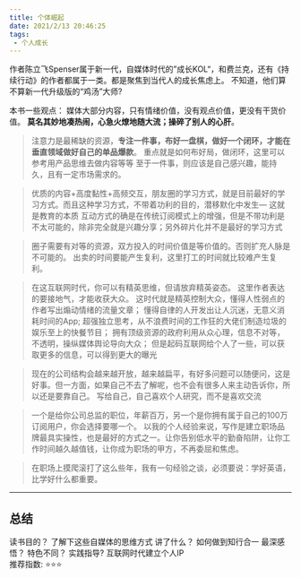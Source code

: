 ```yaml
---
title: 个体崛起
date: 2021/2/13 20:46:25
tags:
 - 个人成长
---
```

作者陈立飞Spenser属于新一代，自媒体时代的”成长KOL“，和费兰克，还有《持续行动》的作者都属于一类。都是聚焦到当代人的成长焦虑上。
不知道，他们算不算新一代升级版的“鸡汤”大师? 

本书一些观点：
媒体大部分内容，只有情绪价值，没有观点价值，更没有干货价值。
**莫名其妙地凑热闹，心急火燎地随大流；操碎了别人的心肝**。

<!-- more -->

> 注意力是最稀缺的资源，**专注一件事，布好一盘棋，做好一个闭环，才能在垂直领域做好自己的单品爆款**。
重点就是如何布好局，做闭环，这里可以参考用产品思维去做内容等等
至于一件事，则应该是自己感兴趣，能持久，且有一定市场需求的。

>优质的内容+高度黏性+高频交互，朋友圈的学习方式，就是目前最好的学习方式。而且这种学习方式，不带着功利的目的，潜移默化中发生— 这就是教育的本质
互动方式的确是在传统订阅模式上的增强，但是不带功利是不太可能的，除非完全就是兴趣分享；另外碎片化并不是最好的学习方式

> 圈子需要有对等的资源，双方投入的时间价值是等价值的。否则扩充人脉是不可能的。
> 出卖的时间要能产生复利，这里打工的时间就比较难产生复利。

> 在这互联网时代，你可以有精英思维，但请放弃精英姿态。
这里作者表达的要接地气，才能收获大众。
这时代就是精英控制大众，懂得人性弱点的作者写出煽动情绪的流量文章；
懂得自律的人开发出让人沉迷，无意义消耗时间的App;
超强独立思考，从不浪费时间的工作狂的大佬们制造垃圾的娱乐至上的快餐节目；
拥有顶级资源的政府利用从众心理，信息不对等，不透明，操纵媒体舆论导向大众；
但是起码互联网给个人了一些，可以获取更多的信息，可以得到更大的曝光

> 现在的公司结构会越来越开放，越来越扁平，有好多问题可以随便问，这是好事。但一方面，如果自己不去了解呢，也不会有很多人来主动告诉你，所以还是要靠自己。
写给自己，自己喜欢个人研究，而不是喜欢交流

> 一个是给你公司总监的职位，年薪百万，另一个是你拥有属于自己的100万订阅用户，你会选择要哪一个。
> 以我的个人经验来说，写作是建立职场品牌最具实操性，也是最好的方式之一。让你告别低水平的勤奋陷阱，让你工作时间越久越值钱，让你成为职场的甲方，不再委屈和焦虑。

> 在职场上摸爬滚打了这么些年，我有一句经验之谈，必须要说：学好英语，比学好什么都重要。


---
## 总结
读书目的？ 了解下这些自媒体的思维方式 
讲了什么？ 如何做到知行合一
最深感悟？ 
特色不同？ 
实践指导?  互联网时代建立个人IP   
推荐指数:  ⭐️⭐️⭐️ 